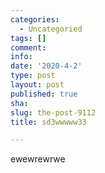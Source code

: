 ```yaml
---
categories:
  - Uncategoried
tags: []
comment: 
info: 
date: '2020-4-2'
type: post
layout: post
published: true
sha: 
slug: the-post-9112
title: sd3wwwww33

---
```

ewewrewrwe
